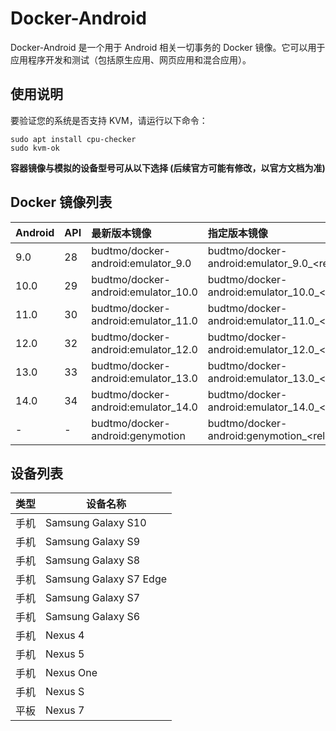 # Docker-Android

Docker-Android 是一个用于 Android 相关一切事务的 Docker 镜像。它可以用于应用程序开发和测试（包括原生应用、网页应用和混合应用）。


## 使用说明

要验证您的系统是否支持 KVM，请运行以下命令：

```
sudo apt install cpu-checker
sudo kvm-ok
```

**容器镜像与模拟的设备型号可从以下选择 (后续官方可能有修改，以官方文档为准)**

Docker 镜像列表
---------------------
|Android   |API   |最新版本镜像   |指定版本镜像|
|:---|:---|:---|:---|
|9.0|28|budtmo/docker-android:emulator_9.0|budtmo/docker-android:emulator_9.0_<release_version>|
|10.0|29|budtmo/docker-android:emulator_10.0|budtmo/docker-android:emulator_10.0_<release_version>|
|11.0|30|budtmo/docker-android:emulator_11.0|budtmo/docker-android:emulator_11.0_<release_version>|
|12.0|32|budtmo/docker-android:emulator_12.0|budtmo/docker-android:emulator_12.0_<release_version>|
|13.0|33|budtmo/docker-android:emulator_13.0|budtmo/docker-android:emulator_13.0_<release_version>|
|14.0|34|budtmo/docker-android:emulator_14.0|budtmo/docker-android:emulator_14.0_<release_version>|
|-|-|budtmo/docker-android:genymotion|budtmo/docker-android:genymotion_<release_version>|

设备列表
---------------

|类型   | 设备名称|
|-----  | -----|
|手机  | Samsung Galaxy S10|
|手机  | Samsung Galaxy S9|
|手机  | Samsung Galaxy S8|
|手机  | Samsung Galaxy S7 Edge|
|手机  | Samsung Galaxy S7|
|手机  | Samsung Galaxy S6|
|手机  | Nexus 4|
|手机  | Nexus 5|
|手机  | Nexus One|
|手机  | Nexus S|
|平板 | Nexus 7|